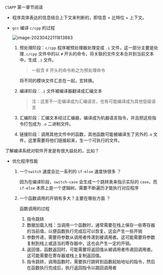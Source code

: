 `CSAPP` 第一章节阅读

- 程序具体表达的信息结合上下文来判断的，即信息 = 比特位 + 上下文。

- `gcc` 编译 `c/cpp` 的过程

	![image-20230422111813883](https://typra-pictures.oss-cn-beijing.aliyuncs.com/imgs/image-20230422111813883.png)

	1. 预处理阶段：`c/cpp` 程序被预处理器处理变成 `.i` 文件，这一部分主要是处理`.c/cpp` 文件中的以 `#` 开头的命令，将关联的文件文本合并到当前文本中，生成 `.i` 文件。

		> 一般含 # 开头的命令称之为预处理命令

		将不同的模块文件汇总在一起，宏转换。

	2. 编译阶段：`.i` 文件被编译器翻译成汇编文本

		> 注：这里不一定编译成为汇编语言，也有可能编译成为其他低级语言

	3. 汇编阶段：汇编文本经过汇编器，编译成为机器语言指令，并且把这些指令打包成为 `.o` 二进制文件。

	4. 链接阶段：调用其他文件中的函数，其他函数可能被编译生了另外的`.o` 文件，这里需要将他们链接起来，生一个可执行的文件。

了解编译系统对软件开发是有很大益处的，比如？

- 优化程序性能

	1. 一个`switch` 速度会比一系列的 `if-else` 速度快很多 ？ 

		因为在编译阶段，`switch-case` 会生成一个跳转表来指示实际的 `case`，而`if-else` 本质上是一个逻辑树，需要不断遍历才能执行对应程序

	2. 一个函数调用的开销有多大？主要在哪些方面 ？

		函数调用的过程

		1. 指令跳转
		2. 数据加载入栈：当调用一个函数时，通常需要在栈上保存一些寄存器的当前值，以便函数执行完成后可以恢复。这会产生一些开销
		3. 参数传递，需要将参数从调用者传递到被调用者。这可能需要将参数复制到栈上或适当的寄存器中，这也会产生一定的开销。
		4. 返回值，函数返回时，可能需要将返回值从被调用者传递回调用者。这可能需要在寄存器或栈上复制返回值。
		5. 指令跳转，调用函数时，需要执行跳转到函数起始地址的指令，然后在函数执行完成后，执行返回指令以跳回调用者
		
		
		
		

